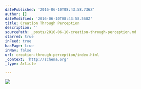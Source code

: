```yaml
---
datePublished: '2016-06-10T08:43:58.736Z'
author: []
dateModified: '2016-06-10T08:43:58.560Z'
title: Creation Through Perception
description: ''
sourcePath: _posts/2016-06-10-creation-through-perception.md
starred: true
inFeed: true
hasPage: true
inNav: false
url: creation-through-perception/index.html
_context: 'http://schema.org'
_type: Article

---
```

![](https://the-grid-user-content.s3-us-west-2.amazonaws.com/63c24007-0130-4f53-bd42-aaecc9ec1989.png)